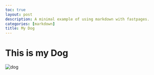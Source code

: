 ```yaml
---
toc: true
layout: post
description: A minimal example of using markdown with fastpages.
categories: [markdown]
title: My Dog
---
```


# This is my Dog
![dog]({{site.baseurl}}/images/dog.JPG)
